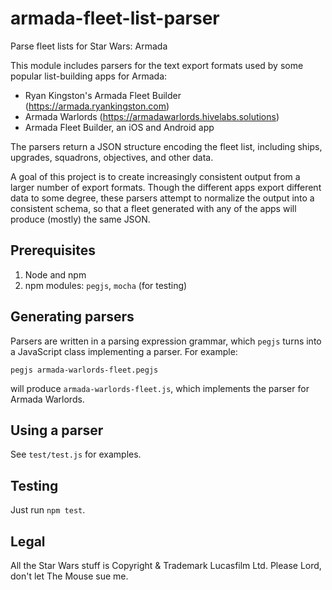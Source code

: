 # armada-fleet-list-parser
Parse fleet lists for Star Wars: Armada

This module includes parsers for the text export formats used by some popular list-building apps for Armada:
- Ryan Kingston's Armada Fleet Builder (https://armada.ryankingston.com)
- Armada Warlords (https://armadawarlords.hivelabs.solutions)
- Armada Fleet Builder, an iOS and Android app

The parsers return a JSON structure encoding the fleet list, including ships, upgrades, squadrons, objectives, and other data.

A goal of this project is to create increasingly consistent output from a larger number of export formats. Though the different apps export different data to some degree, these parsers attempt to normalize the output into a consistent schema, so that a fleet generated with any of the apps will produce (mostly) the same JSON.

## Prerequisites
1. Node and npm
1. npm modules: `pegjs`, `mocha` (for testing)

## Generating parsers
Parsers are written in a parsing expression grammar, which `pegjs` turns into a JavaScript class implementing a parser. For example:

  `pegjs armada-warlords-fleet.pegjs`

will produce `armada-warlords-fleet.js`, which implements the parser for Armada Warlords.

## Using a parser
See `test/test.js` for examples.

## Testing
Just run `npm test`.

## Legal
All the Star Wars stuff is Copyright & Trademark Lucasfilm Ltd. Please Lord, don't let The Mouse sue me.
